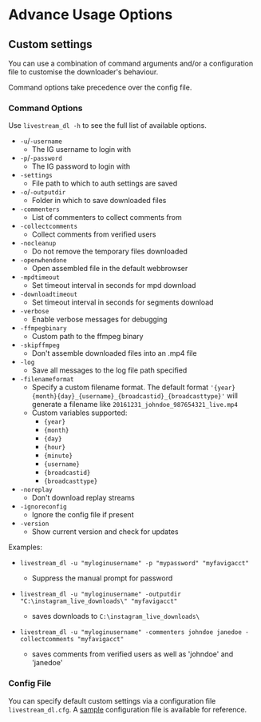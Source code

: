 # Advance Usage Options

## Custom settings

You can use a combination of command arguments and/or a configuration file to customise the downloader's behaviour.

Command options take precedence over the config file.

### Command Options
Use ``livestream_dl -h`` to see the full list of available options.

* ``-u``/``-username``
    - The IG username to login with
* ``-p``/``-password``
    - The IG password to login with
* ``-settings``
    - File path to which to auth settings are saved
* ``-o``/``-outputdir``
    - Folder in which to save downloaded files
* ``-commenters``
    - List of commenters to collect comments from
* ``-collectcomments``
    - Collect comments from verified users
* ``-nocleanup``
    - Do not remove the temporary files downloaded
* ``-openwhendone``
    - Open assembled file in the default webbrowser
* ``-mpdtimeout``
    - Set timeout interval in seconds for mpd download
* ``-downloadtimeout``
    - Set timeout interval in seconds for segments download
* ``-verbose``
    - Enable verbose messages for debugging
* ``-ffmpegbinary``
    - Custom path to the ffmpeg binary
* ``-skipffmpeg``
    - Don't assemble downloaded files into an .mp4 file
* ``-log``
    - Save all messages to the log file path specified
* ``-filenameformat``
    - Specify a custom filename format. The default format ``'{year}{month}{day}_{username}_{broadcastid}_{broadcasttype}'`` will generate a filename like ``20161231_johndoe_987654321_live.mp4``
    - Custom variables supported:
        - ``{year}``
        - ``{month}``
        - ``{day}``
        - ``{hour}``
        - ``{minute}``
        - ``{username}``
        - ``{broadcastid}``
        - ``{broadcasttype}``
* ``-noreplay``
    - Don't download replay streams
* ``-ignoreconfig``
    - Ignore the config file if present
* ``-version``
    - Show current version and check for updates

Examples:

* ``livestream_dl -u "myloginusername" -p "mypassword" "myfavigacct"``
    - Suppress the manual prompt for password

* ``livestream_dl -u "myloginusername" -outputdir "C:\instagram_live_downloads\" "myfavigacct"``
    - saves downloads to ``C:\instagram_live_downloads\``

* ``livestream_dl -u "myloginusername" -commenters johndoe janedoe -collectcomments "myfavigacct"``
    - saves comments from verified users as well as 'johndoe' and 'janedoe'

### Config File
You can specify default custom settings via a configuration file ``livestream_dl.cfg``. A [sample](sample.cfg) configuration file is available for reference.

